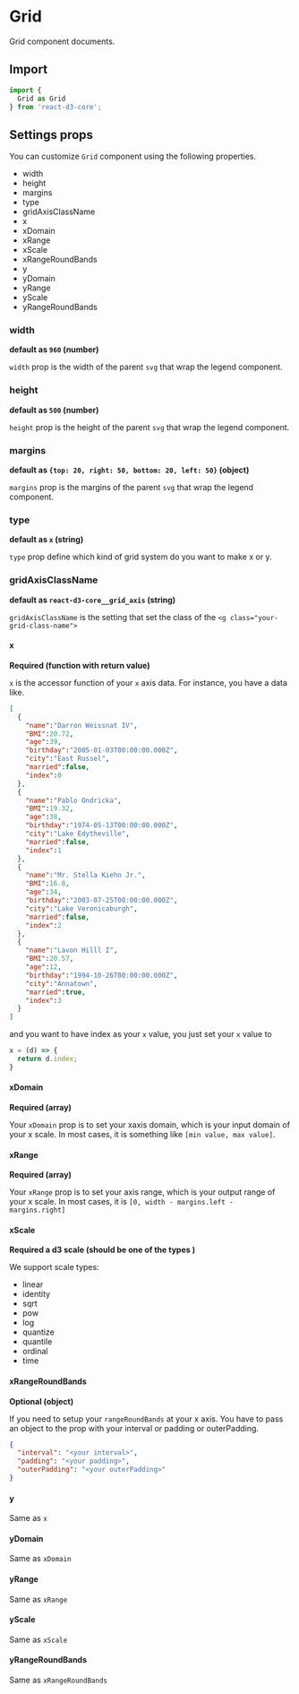 # Grid

Grid component documents.

## Import

```js
import {
  Grid as Grid
} from 'react-d3-core';
```

## Settings props

You can customize `Grid` component using the following properties.

- width
- height
- margins
- type
- gridAxisClassName
- x
- xDomain
- xRange
- xScale
- xRangeRoundBands
- y
- yDomain
- yRange
- yScale
- yRangeRoundBands

### width

**default as `960` (number)**

`width` prop is the width of the parent `svg` that wrap the legend component.

### height

**default as `500` (number)**

`height` prop is the height of the parent `svg` that wrap the legend component.

### margins

**default as `{top: 20, right: 50, bottom: 20, left: 50}` (object)**

`margins` prop is the margins of the parent `svg` that wrap the legend component.

### type

**default as `x` (string)**

`type` prop define which kind of grid system do you want to make x or y.

### gridAxisClassName

**default as `react-d3-core__grid_axis` (string)**

`gridAxisClassName` is the setting that set the class of the `<g class="your-grid-class-name">`

#### x

**Required (function with return value)**

`x` is the accessor function of your `x` axis data. For instance, you have a data like.

```json
[
  {
    "name":"Darron Weissnat IV",
    "BMI":20.72,
    "age":39,
    "birthday":"2005-01-03T00:00:00.000Z",
    "city":"East Russel",
    "married":false,
    "index":0
  },
  {
    "name":"Pablo Ondricka",
    "BMI":19.32,
    "age":38,
    "birthday":"1974-05-13T00:00:00.000Z",
    "city":"Lake Edytheville",
    "married":false,
    "index":1
  },
  {
    "name":"Mr. Stella Kiehn Jr.",
    "BMI":16.8,
    "age":34,
    "birthday":"2003-07-25T00:00:00.000Z",
    "city":"Lake Veronicaburgh",
    "married":false,
    "index":2
  },
  {
    "name":"Lavon Hilll I",
    "BMI":20.57,
    "age":12,
    "birthday":"1994-10-26T00:00:00.000Z",
    "city":"Annatown",
    "married":true,
    "index":3
  }
]
```

and you want to have index as your `x` value, you just set your `x` value to

```js
x = (d) => {
  return d.index;
}
```

#### xDomain

**Required (array)**

Your `xDomain` prop is to set your xaxis domain, which is your input domain of your x scale.  In most cases, it is something like `[min value, max value]`.

#### xRange

**Required (array)**

Your `xRange` prop is to set your axis range, which is your output range of your x scale. In most cases, it is `[0, width - margins.left - margins.right]`

#### xScale

**Required a d3 scale (should be one of the types )**

We support scale types:

- linear
- identity
- sqrt
- pow
- log
- quantize
- quantile
- ordinal
- time

#### xRangeRoundBands

**Optional (object)**

If you need to setup your `rangeRoundBands` at your x axis. You have to pass an object to the prop with your interval or padding or outerPadding.

```json
{
  "interval": "<your interval>",
  "padding": "<your padding>",
  "outerPadding": "<your outerPadding>"
}
```

#### y

Same as `x`

#### yDomain

Same as `xDomain`

#### yRange

Same as `xRange`

#### yScale

Same as `xScale`

#### yRangeRoundBands

Same as `xRangeRoundBands`
